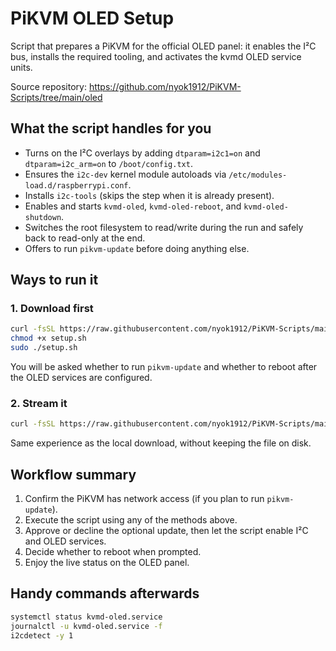 # PiKVM OLED Setup

Script that prepares a PiKVM for the official OLED panel: it enables the I²C bus, installs the required tooling, and activates the kvmd OLED service units.

Source repository: <https://github.com/nyok1912/PiKVM-Scripts/tree/main/oled>

## What the script handles for you

- Turns on the I²C overlays by adding `dtparam=i2c1=on` and `dtparam=i2c_arm=on` to `/boot/config.txt`.
- Ensures the `i2c-dev` kernel module autoloads via `/etc/modules-load.d/raspberrypi.conf`.
- Installs `i2c-tools` (skips the step when it is already present).
- Enables and starts `kvmd-oled`, `kvmd-oled-reboot`, and `kvmd-oled-shutdown`.
- Switches the root filesystem to read/write during the run and safely back to read-only at the end.
- Offers to run `pikvm-update` before doing anything else.

## Ways to run it

### 1. Download first

```bash
curl -fsSL https://raw.githubusercontent.com/nyok1912/PiKVM-Scripts/main/oled/setup.sh -o setup.sh
chmod +x setup.sh
sudo ./setup.sh
```

You will be asked whether to run `pikvm-update` and whether to reboot after the OLED services are configured.

### 2. Stream it

```bash
curl -fsSL https://raw.githubusercontent.com/nyok1912/PiKVM-Scripts/main/oled/setup.sh | sudo bash
```

Same experience as the local download, without keeping the file on disk.

## Workflow summary

1. Confirm the PiKVM has network access (if you plan to run `pikvm-update`).
2. Execute the script using any of the methods above.
3. Approve or decline the optional update, then let the script enable I²C and OLED services.
4. Decide whether to reboot when prompted.
5. Enjoy the live status on the OLED panel.

## Handy commands afterwards

```bash
systemctl status kvmd-oled.service
journalctl -u kvmd-oled.service -f
i2cdetect -y 1
```
